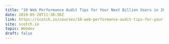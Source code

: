 ```yaml
---
title: "10 Web Performance Audit Tips for Your Next Billion Users in 2019: Art Direction"
date: 2019-05-28T11:38:56Z
link: https://scotch.io/courses/10-web-performance-audit-tips-for-your-next-billion-users-in-2019/art-direction?utm_medium=RSS&utm_source=hune
site: scotch.io
topic: Webdev
draft: false
---
```

